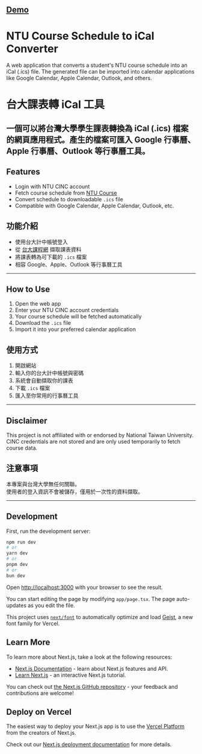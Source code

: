 ## [Demo](https://ntu-course-calendar.vercel.app/)

# NTU Course Schedule to iCal Converter

A web application that converts a student's NTU course schedule into an iCal (.ics) file. The generated file can be imported into calendar applications like Google Calendar, Apple Calendar, Outlook, and others.

# 台大課表轉 iCal 工具

## 一個可以將台灣大學學生課表轉換為 iCal (.ics) 檔案的網頁應用程式。產生的檔案可匯入 Google 行事曆、Apple 行事曆、Outlook 等行事曆工具。

## Features

- Login with NTU CINC account
- Fetch course schedule from [NTU Course](https://course.ntu.edu.tw/)
- Convert schedule to downloadable `.ics` file
- Compatible with Google Calendar, Apple Calendar, Outlook, etc.

## 功能介紹

- 使用台大計中帳號登入
- 從 [台大課程網](https://course.ntu.edu.tw/) 擷取課表資料
- 將課表轉為可下載的 `.ics` 檔案
- 相容 Google、Apple、Outlook 等行事曆工具

---

## How to Use

1. Open the web app
2. Enter your NTU CINC account credentials
3. Your course schedule will be fetched automatically
4. Download the `.ics` file
5. Import it into your preferred calendar application

## 使用方式

1. 開啟網站
2. 輸入你的台大計中帳號與密碼
3. 系統會自動擷取你的課表
4. 下載 `.ics` 檔案
5. 匯入至你常用的行事曆工具

---

## Disclaimer

This project is not affiliated with or endorsed by National Taiwan University.  
CINC credentials are not stored and are only used temporarily to fetch course data.

## 注意事項

本專案與台灣大學無任何關聯。  
使用者的登入資訊不會被儲存，僅用於一次性的資料擷取。

---

## Development

First, run the development server:

```bash
npm run dev
# or
yarn dev
# or
pnpm dev
# or
bun dev
```

Open [http://localhost:3000](http://localhost:3000) with your browser to see the result.

You can start editing the page by modifying `app/page.tsx`. The page auto-updates as you edit the file.

This project uses [`next/font`](https://nextjs.org/docs/app/building-your-application/optimizing/fonts) to automatically optimize and load [Geist](https://vercel.com/font), a new font family for Vercel.

## Learn More

To learn more about Next.js, take a look at the following resources:

- [Next.js Documentation](https://nextjs.org/docs) - learn about Next.js features and API.
- [Learn Next.js](https://nextjs.org/learn) - an interactive Next.js tutorial.

You can check out [the Next.js GitHub repository](https://github.com/vercel/next.js) - your feedback and contributions are welcome!

## Deploy on Vercel

The easiest way to deploy your Next.js app is to use the [Vercel Platform](https://vercel.com/new?utm_medium=default-template&filter=next.js&utm_source=create-next-app&utm_campaign=create-next-app-readme) from the creators of Next.js.

Check out our [Next.js deployment documentation](https://nextjs.org/docs/app/building-your-application/deploying) for more details.
